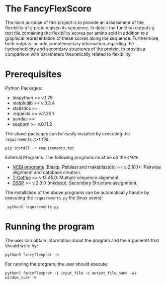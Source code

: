 # The FancyFlexScore

The main purpose of this project is to provide an assessment of the flexibility of a protein given its sequence. In detail, the function outputs a text file containing the flexibility scores per amino acid in addition to a graphical representation of these scores along the sequence. Furthermore, both outputs include complementary information regarding the hydrophobicity and secondary structures of the protein, to provide a comparison with parameters theoretically related to flexibility.

# Prerequisites
Python Packages:
- biopython >= v.1.79
- matplotlib >= v.3.3.4
- statistics >=
- requests >= v.2.25.1
- pandas >=
- seaborn >= v.0.11.2

The above packages can be easily installed by executing the `requirements.txt` file:
```
pip install -r requirements.txt
```
External Programs. The following programs must be on the `$PATH`:
- [NCBI programs](https://www.ncbi.nlm.nih.gov/books/NBK569861/) (Blastp, Psiblast and makeblastdb) >= v.2.10.1+:  Pairwise alignment and database creation.
- [T-Coffee](https://www.tcoffee.org/Projects/tcoffee/workshops/tcoffeetutorials/installation.html) >= v.13.45.0: Multiple sequence alignment
- [DSSP](https://github.com/cmbi/dssp) >= v.2.3.0 (mkdssp): Secondary Structure assignment.

The installation of the above programs can be automatically handle by executing the `requirements.py` file (linux users):
```
 python3 requirements.py
```

# Running the program
The user can obtain information about the program and the arguments that should write by:
```
python3 fancyflexprot -h
```

For running the program, the user should execute:
```
python3 fancyflexprot -i input_file -o output_file_name -ws window_size -v
```
